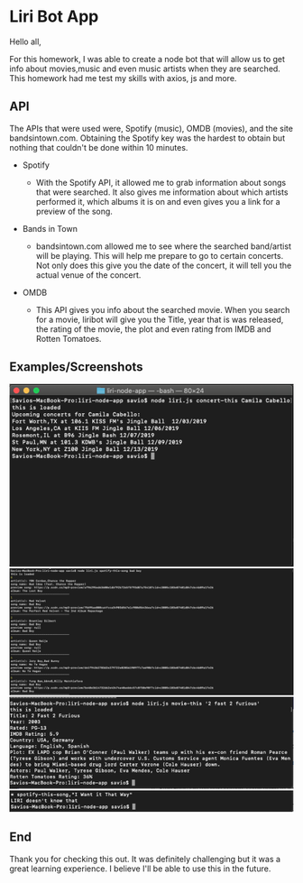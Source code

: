 # Liri Bot App
Hello all,

For this homework, I was able to create a node bot that will allow us to get info about movies,music and even music artists when they are searched. This homework had me test my skills with axios, js and more.

## API 
The APIs that were used were, Spotify (music), OMDB (movies), and the site bandsintown.com. Obtaining the Spotify key was the hardest to obtain but nothing that couldn't be done within 10 minutes.
- Spotify
   - With the Spotify API, it allowed me to grab information about songs that were searched. It also gives me information about which artists performed it, which albums it is on and even gives you a link for a preview of the song.
 
- Bands in Town
   - bandsintown.com allowed me to see where the searched band/artist will be playing. This will help me prepare to go to certain concerts. Not only does this give you the date of the concert, it will tell you the actual venue of the concert.
 
- OMDB
   - This API gives you info about the searched movie. When you search for a movie, liribot will give you the Title, year that is was released, the rating of the movie, the plot and even rating from IMDB and Rotten Tomatoes.

## Examples/Screenshots

![](images/concert.png)
![](images/song.png)
![](images/movie.png)
![](images/do_what_it_says.png)

## End
Thank you for checking this out. It was definitely challenging but it was a great learning experience. I believe I'll be able to use this in the future.